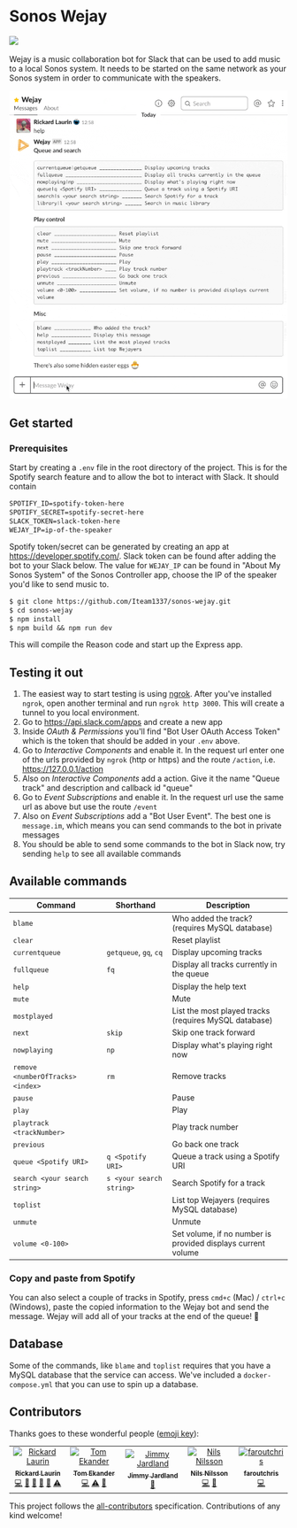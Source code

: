 # Sonos Wejay

[![](https://github.com/Iteam1337/sonos-wejay/workflows/Release/badge.svg)](https://github.com/Iteam1337/sonos-wejay/actions?workflow=Release)

Wejay is a music collaboration bot for Slack that can be used to add music to a local Sonos system. It needs to be started on the same network as your Sonos system in order to communicate with the speakers.

![Demo of Wejay Slack bot](/docs/wejay.gif)

## Get started

### Prerequisites

Start by creating a `.env` file in the root directory of the project. This is for the Spotify search feature and to allow the bot to interact with Slack. It should contain

```
SPOTIFY_ID=spotify-token-here
SPOTIFY_SECRET=spotify-secret-here
SLACK_TOKEN=slack-token-here
WEJAY_IP=ip-of-the-speaker
```

Spotify token/secret can be generated by creating an app at https://developer.spotify.com/. Slack token can be found after adding the bot to your Slack below. The value for `WEJAY_IP` can be found in "About My Sonos System" of the Sonos Controller app, choose the IP of the speaker you'd like to send music to.

```
$ git clone https://github.com/Iteam1337/sonos-wejay.git
$ cd sonos-wejay
$ npm install
$ npm build && npm run dev
```

This will compile the Reason code and start up the Express app.

## Testing it out

1. The easiest way to start testing is using [ngrok](https://ngrok.com/). After you've installed `ngrok`, open another terminal and run `ngrok http 3000`. This will create a tunnel to you local environment.
2. Go to https://api.slack.com/apps and create a new app
3. Inside _OAuth & Permissions_ you'll find "Bot User OAuth Access Token" which is the token that should be added in your `.env` above.
4. Go to _Interactive Components_ and enable it. In the request url enter one of the urls provided by `ngrok` (http or https) and the route `/action`, i.e. https://127.0.0.1/action
5. Also on _Interactive Components_ add a action. Give it the name "Queue track" and description and callback id "queue"
6. Go to _Event Subscriptions_ and enable it. In the request url use the same url as above but use the route `/event`
7. Also on _Event Subscriptions_ add a "Bot User Event". The best one is `message.im`, which means you can send commands to the bot in private messages
8. You should be able to send some commands to the bot in Slack now, try sending `help` to see all available commands

## Available commands

| Command                           | Shorthand                | Description                                                  |
| --------------------------------- | ------------------------ | ------------------------------------------------------------ |
| `blame`                           |                          | Who added the track? (requires MySQL database)               |
| `clear`                           |                          | Reset playlist                                               |
| `currentqueue`                    | `getqueue`, `gq`, `cq`   | Display upcoming tracks                                      |
| `fullqueue`                       | `fq`                     | Display all tracks currently in the queue                    |
| `help`                            |                          | Display the help text                                        |
| `mute`                            |                          | Mute                                                         |
| `mostplayed`                      |                          | List the most played tracks (requires MySQL database)        |
| `next`                            | `skip`                   | Skip one track forward                                       |
| `nowplaying`                      | `np`                     | Display what's playing right now                             |
| `remove <numberOfTracks> <index>` | `rm`                     | Remove tracks                                                |
| `pause`                           |                          | Pause                                                        |
| `play`                            |                          | Play                                                         |
| `playtrack <trackNumber>`         |                          | Play track number                                            |
| `previous`                        |                          | Go back one track                                            |
| `queue <Spotify URI>`             | `q <Spotify URI>`        | Queue a track using a Spotify URI                            |
| `search <your search string>`     | `s <your search string>` | Search Spotify for a track                                   |
| `toplist`                         |                          | List top Wejayers (requires MySQL database)                  |
| `unmute`                          |                          | Unmute                                                       |
| `volume <0-100>`                  |                          | Set volume, if no number is provided displays current volume |

### Copy and paste from Spotify

You can also select a couple of tracks in Spotify, press `cmd+c` (Mac) / `ctrl+c` (Windows), paste the copied information to the Wejay bot and send the message. Wejay will add all of your tracks at the end of the queue! :tada:

## Database

Some of the commands, like `blame` and `toplist` requires that you have a MySQL database that the service can access. We've included a `docker-compose.yml` that you can use to spin up a database.

## Contributors

Thanks goes to these wonderful people ([emoji key](https://github.com/kentcdodds/all-contributors#emoji-key)):

<!-- ALL-CONTRIBUTORS-LIST:START - Do not remove or modify this section -->
<!-- prettier-ignore-start -->
<!-- markdownlint-disable -->
<table>
  <tr>
    <td align="center"><a href="https://willcodefor.beer/"><img src="https://avatars1.githubusercontent.com/u/1478102?v=4" width="100px;" alt="Rickard Laurin"/><br /><sub><b>Rickard Laurin</b></sub></a><br /><a href="https://github.com/Iteam1337/sonos-wejay/commits?author=believer" title="Code">💻</a> <a href="https://github.com/Iteam1337/sonos-wejay/issues?q=author%3Abeliever" title="Bug reports">🐛</a> <a href="https://github.com/Iteam1337/sonos-wejay/commits?author=believer" title="Documentation">📖</a> <a href="#ideas-believer" title="Ideas, Planning, & Feedback">🤔</a> <a href="#review-believer" title="Reviewed Pull Requests">👀</a> <a href="https://github.com/Iteam1337/sonos-wejay/commits?author=believer" title="Tests">⚠️</a></td>
    <td align="center"><a href="https://github.com/lessp"><img src="https://avatars3.githubusercontent.com/u/17602389?v=4" width="100px;" alt="Tom Ekander"/><br /><sub><b>Tom Ekander</b></sub></a><br /><a href="https://github.com/Iteam1337/sonos-wejay/commits?author=lessp" title="Code">💻</a> <a href="https://github.com/Iteam1337/sonos-wejay/commits?author=lessp" title="Tests">⚠️</a> <a href="#ideas-lessp" title="Ideas, Planning, & Feedback">🤔</a></td>
    <td align="center"><a href="https://github.com/Jimjardland"><img src="https://avatars0.githubusercontent.com/u/8521353?v=4" width="100px;" alt="Jimmy Jardland"/><br /><sub><b>Jimmy Jardland</b></sub></a><br /><a href="#ideas-Jimjardland" title="Ideas, Planning, & Feedback">🤔</a></td>
    <td align="center"><a href="http://nilssonnils.se"><img src="https://avatars0.githubusercontent.com/u/3233182?v=4" width="100px;" alt="Nils Nilsson"/><br /><sub><b>Nils Nilsson</b></sub></a><br /><a href="https://github.com/Iteam1337/sonos-wejay/commits?author=dubbelnisse" title="Code">💻</a> <a href="#ideas-dubbelnisse" title="Ideas, Planning, & Feedback">🤔</a></td>
    <td align="center"><a href="https://github.com/faroutchris"><img src="https://avatars0.githubusercontent.com/u/3967818?v=4" width="100px;" alt="faroutchris"/><br /><sub><b>faroutchris</b></sub></a><br /><a href="https://github.com/Iteam1337/sonos-wejay/commits?author=faroutchris" title="Code">💻</a></td>
  </tr>
</table>

<!-- markdownlint-enable -->
<!-- prettier-ignore-end -->
<!-- ALL-CONTRIBUTORS-LIST:END -->

This project follows the [all-contributors](https://github.com/kentcdodds/all-contributors) specification. Contributions of any kind welcome!
